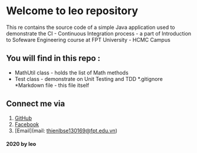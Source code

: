 # Welcome to leo repository
This re contains the source code of a simple Java application used to
demonstrate the CI - Continuous Integration process - a part of Introduction 
to Sofeware Engineering course at FPT University - HCMC Campus
## You will find in this repo :
* MathUtil class - holds the list of Math methods
* Test class - demonstrate on Unit Testing and TDD
*.gitignore
*Markdown file - this file itself

## Connect me via
1. [GitHub](https://github.com/)
2. [Facebook]()
3. [Email](mail: thienlbse130169@fpt.edu.vn)
#### 2020 by leo